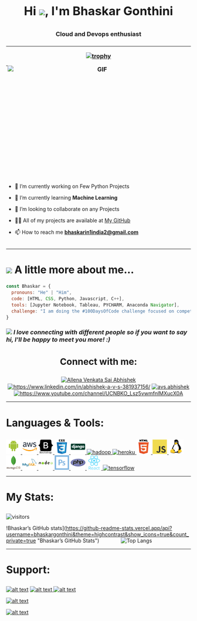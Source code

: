 
# <b><h3 align="center">Hi <img src="https://media.giphy.com/media/hvRJCLFzcasrR4ia7z/giphy.gif" width="45px">, I'm Bhaskar Gonthini</h3></b>
  
<h3 align="center">Cloud and Devops enthusiast</h3> <h3 align="center">

<hr>

[![trophy](https://github-profile-trophy.vercel.app/?username=bhaskargonthini)](https://github.com/ryo-ma/github-profile-trophy)


  <img align="right" alt="GIF" src="https://github.com/abhisheknaiidu/abhisheknaiidu/blob/master/code.gif?raw=true" width="500" height="320" />

  <hr>
<br>
  
  ###
- 🔭 I’m currently working on Few Python Projects

- 🌱 I’m currently learning **Machine Learning**

- 👯 I’m looking to collaborate on any Projects 
  
- 👨‍💻 All of my projects are available at [My GitHub](https://github.com/bhaskargonthini?tab=repositories)

- 📫 How to reach me **bhaskarin1india2@gmail.com**
  <br>
  <br>
<hr>
  
# <img src="https://media.giphy.com/media/VgCDAzcKvsR6OM0uWg/giphy.gif" width="50"> A little more about me...  
  
```javascript
const Bhaskar = {
  pronouns: "He" | "Him",
  code: [HTML, CSS, Python, Javascript, C++],
  tools: [Jupyter Notebook, Tableau, PYCHARM, Anaconda Navigator],
  challenge: "I am doing the #100DaysOfCode challenge focused on competitive coding & Data Science"
}
```
  
### <img src="https://media.giphy.com/media/LnQjpWaON8nhr21vNW/giphy.gif" width="60"> <em><b>I love connecting with different people</b> so if you want to say <b>hi, I'll be happy to meet you more!</b> :)</em></h3>


## <b><h3 align="center">Connect with me:</h3></b>
<p align="center">
<a href="https://twitter.com/AllenaVenkata" target="blank"><img align="center" src="https://raw.githubusercontent.com/rahuldkjain/github-profile-readme-generator/master/src/images/icons/Social/twitter.svg" alt="Allena Venkata Sai Abhishek" height="30" width="40" /></a>
<a href="https://www.linkedin.com/in/abhishek-a-v-s-381937156/" target="blank"><img align="center" src="https://raw.githubusercontent.com/rahuldkjain/github-profile-readme-generator/master/src/images/icons/Social/linked-in-alt.svg" alt="https://www.linkedin.com/in/abhishek-a-v-s-381937156/" height="30" width="40" /></a>
<a href="https://www.instagram.com/avs.abhishek/" target="blank"><img align="center" src="https://raw.githubusercontent.com/rahuldkjain/github-profile-readme-generator/master/src/images/icons/Social/instagram.svg" alt="avs.abhishek" height="30" width="40" /></a>
<a href="https://www.youtube.com/channel/UCNBKO_Lsz5vwmfnlMXucX0A/" target="blank"><img align="center" src="https://raw.githubusercontent.com/rahuldkjain/github-profile-readme-generator/master/src/images/icons/Social/youtube.svg" alt="https://www.youtube.com/channel/UCNBKO_Lsz5vwmfnlMXucX0A" height="30" width="40" /></a>
</p>
<hr>


# <b><p align="left">Languages & Tools:</p></b>
<p align="left"> <a href="https://developer.android.com" target="_blank"> <img src="https://raw.githubusercontent.com/devicons/devicon/master/icons/android/android-original-wordmark.svg" alt="android" width="40" height="40"/> </a> <a href="https://aws.amazon.com" target="_blank"> <img src="https://raw.githubusercontent.com/devicons/devicon/master/icons/amazonwebservices/amazonwebservices-original-wordmark.svg" alt="aws" width="40" height="40"/> </a> <a href="https://getbootstrap.com" target="_blank"> <img src="https://raw.githubusercontent.com/devicons/devicon/master/icons/bootstrap/bootstrap-plain-wordmark.svg" alt="bootstrap" width="40" height="40"/> </a> <a href="https://www.w3schools.com/css/" target="_blank"> <img src="https://raw.githubusercontent.com/devicons/devicon/master/icons/css3/css3-original-wordmark.svg" alt="css3" width="40" height="40"/> </a> <a href="https://www.djangoproject.com/" target="_blank"> <img src="https://raw.githubusercontent.com/devicons/devicon/master/icons/django/django-original.svg" alt="django" width="40" height="40"/> </a> <a href="https://hadoop.apache.org/" target="_blank"> <img src="https://www.vectorlogo.zone/logos/apache_hadoop/apache_hadoop-icon.svg" alt="hadoop" width="40" height="40"/> </a> <a href="https://heroku.com" target="_blank"> <img src="https://www.vectorlogo.zone/logos/heroku/heroku-icon.svg" alt="heroku" width="40" height="40"/> </a> <a href="https://www.w3.org/html/" target="_blank"> <img src="https://raw.githubusercontent.com/devicons/devicon/master/icons/html5/html5-original-wordmark.svg" alt="html5" width="40" height="40"/> </a> 
  <a href="https://developer.mozilla.org/en-US/docs/Web/JavaScript" target="_blank"> <img src="https://raw.githubusercontent.com/devicons/devicon/master/icons/javascript/javascript-original.svg" alt="javascript" width="40" height="40"/> </a> <a href="https://www.linux.org/" target="_blank"> <img src="https://raw.githubusercontent.com/devicons/devicon/master/icons/linux/linux-original.svg" alt="linux" width="40" height="40"/> </a> <a href="https://www.mongodb.com/" target="_blank"> <img src="https://raw.githubusercontent.com/devicons/devicon/master/icons/mongodb/mongodb-original-wordmark.svg" alt="mongodb" width="40" height="40"/> </a> <a href="https://www.mysql.com/" target="_blank"> <img src="https://raw.githubusercontent.com/devicons/devicon/master/icons/mysql/mysql-original-wordmark.svg" alt="mysql" width="40" height="40"/> </a> <a href="https://nodejs.org" target="_blank"> <img src="https://raw.githubusercontent.com/devicons/devicon/master/icons/nodejs/nodejs-original-wordmark.svg" alt="nodejs" width="40" height="40"/> </a> <a href="https://www.photoshop.com/en" target="_blank"> <img src="https://raw.githubusercontent.com/devicons/devicon/master/icons/photoshop/photoshop-line.svg" alt="photoshop" width="40" height="40"/> </a> <a href="https://www.php.net" target="_blank"> <img src="https://raw.githubusercontent.com/devicons/devicon/master/icons/php/php-original.svg" alt="php" width="40" height="40"/> </a> <a href="https://reactjs.org/" target="_blank"> <img src="https://raw.githubusercontent.com/devicons/devicon/master/icons/react/react-original-wordmark.svg" alt="react" width="40" height="40"/> </a> <a href="https://www.tensorflow.org" target="_blank"> <img src="https://www.vectorlogo.zone/logos/tensorflow/tensorflow-icon.svg" alt="tensorflow" width="40" height="40"/> </a> </p>

<hr>

# <b><p align="left">My Stats:</p></b>
![visitors](https://visitor-badge.glitch.me/badge?page_id=bhaskargonthini.bhaskargonthini)

!Bhaskar’s GitHub stats](https://github-readme-stats.vercel.app/api?username=bhaskargonthini&theme=highcontrast&show_icons=true&count_private=true 
"Bhaskar’s GitHub Stats") &nbsp; &nbsp;&nbsp;&nbsp;&nbsp;&nbsp;&nbsp;&nbsp;&nbsp;&nbsp;&nbsp;&nbsp; ![Top Langs](https://github-readme-stats.vercel.app/api/top-langs/?username=bhaskargonthini&theme=highcontrast "Bhaskar's Top Languages Card")

<hr>

# <p align="left">Support:</p>

<a href="https://www.linkedin.com/in/bhaskargonthini1998/"> ![alt text](https://img.shields.io/badge/-LinkedIn-0e76a8?style=plastic&logo=linkedIn)</a> <a href="https://twitter.com/bobbybhaskar3">![alt text](https://img.shields.io/badge/-Twitter-1DA1F2?style=plastic&logo=Twitter) </a> <a href="https://www.instagram.com/howyou_dooin/">![alt text](https://img.shields.io/badge/-Instagram-833AB4?style=plastic&logo=Instagram)</a>

<a href="https://www.youtube.com/channel/UCXfet7mv1uxFUxT1EWz7BIA">![alt text](https://img.shields.io/youtube/channel/views/UCNBKO_Lsz5vwmfnlMXucX0A?label=My%20Youtube%20Views&style=for-the-badge)

<a href="https://github.com/bhaskargonthini/">![alt text](https://img.shields.io/github/followers/avs-abhishek123?label=Follow%20me%20on%20GitHub&style=social)


